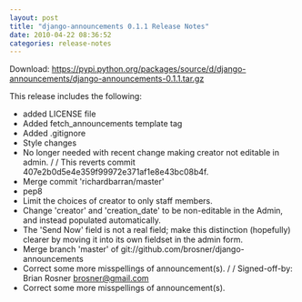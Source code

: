 ```yaml
---
layout: post
title: "django-announcements 0.1.1 Release Notes"
date: 2010-04-22 08:36:52
categories: release-notes
---
```


Download: <https://pypi.python.org/packages/source/d/django-announcements/django-announcements-0.1.1.tar.gz>

This release includes the following:

* added LICENSE file
* Added fetch_announcements template tag
* Added .gitignore
* Style changes
* No longer needed with recent change making creator not editable in admin. /  / This reverts commit 407e2b0d5e4e359f99972e371af1e8e43bc08b4f.
* Merge commit 'richardbarran/master'
* pep8
* Limit the choices of creator to only staff members.
* Change 'creator' and 'creation_date' to be non-editable in the Admin, and instead populated automatically.
* The 'Send Now' field is not a real field; make this distinction (hopefully) clearer by moving it into its own fieldset in the admin form.
* Merge branch 'master' of git://github.com/brosner/django-announcements
* Correct some more misspellings of announcement(s). /  / Signed-off-by: Brian Rosner <brosner@gmail.com>
* Correct some more misspellings of announcement(s).
